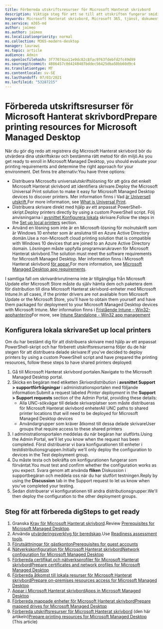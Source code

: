 ```yaml
---
title: Förbereda utskriftsresurser för Microsoft Hanterat skrivbord
description: Viktiga steg för att se till att utskriften fungerar smidigt
keywords: Microsoft Hanterat skrivbord, Microsoft 365, tjänst, dokumentation
ms.service: m365-md
author: jaimeo
ms.author: jaimeo
ms.localizationpriority: normal
ms.collection: M365-modern-desktop
manager: laurawi
ms.topic: article
audience: Admin
ms.openlocfilehash: 3f77074aa11e9dc82c8fac9763fdebfd2fc49d99
ms.sourcegitcommit: 4886457c0d4248407bddec56425dba50bb60d9c4
ms.translationtype: MT
ms.contentlocale: sv-SE
ms.lasthandoff: 07/03/2021
ms.locfileid: "53287215"
---
```

# <a name="prepare-printing-resources-for-microsoft-managed-desktop"></a><span data-ttu-id="fb2f8-104">Förbereda utskriftsresurser för Microsoft Hanterat skrivbord</span><span class="sxs-lookup"><span data-stu-id="fb2f8-104">Prepare printing resources for Microsoft Managed Desktop</span></span>

<span data-ttu-id="fb2f8-105">När du gör dig redo att registrera dig Microsoft Hanterat skrivbord bör du utvärdera dina utskriftskrav och bestämma rätt metod för din miljö.</span><span class="sxs-lookup"><span data-stu-id="fb2f8-105">As you get ready to enroll in Microsoft Managed Desktop, you should evaluate your printing requirements and determine the right approach for your environment.</span></span> <span data-ttu-id="fb2f8-106">Det finns tre alternativ:</span><span class="sxs-lookup"><span data-stu-id="fb2f8-106">You have three options:</span></span>

- <span data-ttu-id="fb2f8-107">Distribuera Microsofts universalutskriftslösning för att göra det enkelt Microsoft Hanterat skrivbord att identifiera skrivare.</span><span class="sxs-lookup"><span data-stu-id="fb2f8-107">Deploy the Microsoft Universal Print solution to make it easy for Microsoft Managed Desktop devices to discover printers.</span></span> <span data-ttu-id="fb2f8-108">Mer information finns i Vad [är Universell utskrift.](/universal-print/fundamentals/universal-print-whatis)</span><span class="sxs-lookup"><span data-stu-id="fb2f8-108">For more information, see [What is Universal Print](/universal-print/fundamentals/universal-print-whatis).</span></span>
- <span data-ttu-id="fb2f8-109">Distribuera skrivare direkt med hjälp av ett anpassat PowerShell-skript.</span><span class="sxs-lookup"><span data-stu-id="fb2f8-109">Deploy printers directly by using a custom PowerShell script.</span></span> <span data-ttu-id="fb2f8-110">Följ anvisningarna i [avsnittet Konfigurera lokala](#set-up-local-printers) skrivare.</span><span class="sxs-lookup"><span data-stu-id="fb2f8-110">Follow the steps in the [Set up local printers](#set-up-local-printers) section.</span></span>
- <span data-ttu-id="fb2f8-111">Använd en lösning som inte är en Microsoft-lösning för molnutskrift som är Windows 10 enheter som är anslutna till en Azure Active Directory domän.</span><span class="sxs-lookup"><span data-stu-id="fb2f8-111">Use a non-Microsoft cloud printing solution that is compatible with Windows 10 devices that are joined to an Azure Active Directory domain.</span></span> <span data-ttu-id="fb2f8-112">Lösningen måste uppfylla programvarukraven för Microsoft Hanterat skrivbord.</span><span class="sxs-lookup"><span data-stu-id="fb2f8-112">The solution must meet the software requirements for Microsoft Managed Desktop.</span></span> <span data-ttu-id="fb2f8-113">Mer information finns i Microsoft Hanterat skrivbord [för appar.](../service-description/mmd-app-requirements.md)</span><span class="sxs-lookup"><span data-stu-id="fb2f8-113">For more information, see [Microsoft Managed Desktop app requirements](../service-description/mmd-app-requirements.md).</span></span>
 
<span data-ttu-id="fb2f8-114">I samtliga fall om skrivardrivrutinerna inte är tillgängliga från Microsoft Update eller Microsoft Store måste du själv hämta dem och paketera dem för distribution till dina Microsoft Hanterat skrivbord-enheter med Microsoft Intune.</span><span class="sxs-lookup"><span data-stu-id="fb2f8-114">In all cases, if the printer drivers are not available from Microsoft Update or the Microsoft Store, you'll have to obtain them yourself and have them packaged for deployment to your Microsoft Managed Desktop devices with Microsoft Intune.</span></span> <span data-ttu-id="fb2f8-115">Mer information finns i [Fristående Intune – Win32-apphantering](/mem/intune/apps/apps-win32-app-management)</span><span class="sxs-lookup"><span data-stu-id="fb2f8-115">For more, see [Intune Standalone - Win32 app management](/mem/intune/apps/apps-win32-app-management)</span></span>

## <a name="set-up-local-printers"></a><span data-ttu-id="fb2f8-116">Konfigurera lokala skrivare</span><span class="sxs-lookup"><span data-stu-id="fb2f8-116">Set up local printers</span></span>

<span data-ttu-id="fb2f8-117">Om du har bestämt dig för att distribuera skrivare med hjälp av ett anpassat PowerShell-skript och har förberett utskriftsresurserna följer du de här stegen för att distribuera delade skrivare:</span><span class="sxs-lookup"><span data-stu-id="fb2f8-117">If you've decided to deploy printers by using a custom PowerShell script and have prepared the printing resources, follow these steps to have shared printers deployed:</span></span>

1. <span data-ttu-id="fb2f8-118">Gå till Microsoft Hanterat skrivbord portalen.</span><span class="sxs-lookup"><span data-stu-id="fb2f8-118">Navigate to the Microsoft Managed Desktop portal.</span></span>
2. <span data-ttu-id="fb2f8-119">Skicka en begäran med etiketten *Skrivardistribution* i **avsnittet Support > supportförfrågningar** i administrationsportalen med följande information:</span><span class="sxs-lookup"><span data-stu-id="fb2f8-119">Submit a request labeled *Printer deployment* in the **Support > Support requests** section of the Admin Portal, providing these details:</span></span>
    - <span data-ttu-id="fb2f8-120">Alla UNC-sökvägar till delade skrivarplatser som måste distribueras för Microsoft Hanterat skrivbord enheter</span><span class="sxs-lookup"><span data-stu-id="fb2f8-120">All UNC paths to shared printer locations that will need to be deployed for Microsoft Managed Desktop devices</span></span>
    - <span data-ttu-id="fb2f8-121">Användargrupper som kräver åtkomst till dessa delade skrivare</span><span class="sxs-lookup"><span data-stu-id="fb2f8-121">User groups that require access to these shared printers</span></span>
3. <span data-ttu-id="fb2f8-122">I administrationsportalen meddelas du när begäran har slutförts.</span><span class="sxs-lookup"><span data-stu-id="fb2f8-122">Using the Admin Portal, we'll let you know when the request has been completed.</span></span> <span data-ttu-id="fb2f8-123">Först distribuerar vi bara konfigurationen till enheter i testdistributionsgruppen.</span><span class="sxs-lookup"><span data-stu-id="fb2f8-123">Initially we'll only deploy the configuration to devices in the Test deployment group.</span></span>
4. <span data-ttu-id="fb2f8-124">Du måste testa och bekräfta om konfigurationen fungerar som förväntat.</span><span class="sxs-lookup"><span data-stu-id="fb2f8-124">You must test and confirm whether the configuration works as you expect.</span></span> <span data-ttu-id="fb2f8-125">Svara genom att använda **fliken** Diskussion i supportbegäran och meddela oss när du har slutfört testningen.</span><span class="sxs-lookup"><span data-stu-id="fb2f8-125">Reply by using the **Discussion** tab in the Support request to let us know when you've completed your testing.</span></span>
5. <span data-ttu-id="fb2f8-126">Sedan distribuerar vi konfigurationen till andra distributionsgrupper.</span><span class="sxs-lookup"><span data-stu-id="fb2f8-126">We'll then deploy the configuration to the other deployment groups.</span></span>

## <a name="steps-to-get-ready"></a><span data-ttu-id="fb2f8-127">Steg för att förbereda dig</span><span class="sxs-lookup"><span data-stu-id="fb2f8-127">Steps to get ready</span></span>

1. <span data-ttu-id="fb2f8-128">Granska [Krav för Microsoft Hanterat skrivbord](prerequisites.md).</span><span class="sxs-lookup"><span data-stu-id="fb2f8-128">Review [Prerequisites for Microsoft Managed Desktop](prerequisites.md).</span></span>
2. <span data-ttu-id="fb2f8-129">Använda [utvärderingsverktyg för beredskap](readiness-assessment-tool.md).</span><span class="sxs-lookup"><span data-stu-id="fb2f8-129">Use [Readiness assessment tools](readiness-assessment-tool.md).</span></span>
3. [<span data-ttu-id="fb2f8-130">Förutsättningar för gästkonton</span><span class="sxs-lookup"><span data-stu-id="fb2f8-130">Prerequisites for guest accounts</span></span>](guest-accounts.md)
4. [<span data-ttu-id="fb2f8-131">Nätverkskonfiguration för Microsoft Hanterat skrivbord</span><span class="sxs-lookup"><span data-stu-id="fb2f8-131">Network configuration for Microsoft Managed Desktop</span></span>](network.md)
5. [<span data-ttu-id="fb2f8-132">Förbereda certifikat och nätverksprofiler för Microsoft Hanterat skrivbord</span><span class="sxs-lookup"><span data-stu-id="fb2f8-132">Prepare certificates and network profiles for Microsoft Managed Desktop</span></span>](certs-wifi-lan.md)
6. [<span data-ttu-id="fb2f8-133">Förbereda åtkomst till lokala resurser för Microsoft Hanterat skrivbord</span><span class="sxs-lookup"><span data-stu-id="fb2f8-133">Prepare on-premises resources access for Microsoft Managed Desktop</span></span>](authentication.md)
7. [<span data-ttu-id="fb2f8-134">Appar i Microsoft Hanterat skrivbord</span><span class="sxs-lookup"><span data-stu-id="fb2f8-134">Apps in Microsoft Managed Desktop</span></span>](apps.md)
8. [<span data-ttu-id="fb2f8-135">Förbereda mappade enheter för Microsoft Hanterat skrivbord</span><span class="sxs-lookup"><span data-stu-id="fb2f8-135">Prepare mapped drives for Microsoft Managed Desktop</span></span>](mapped-drives.md)
9. <span data-ttu-id="fb2f8-136">[Förbereda utskriftsresurser för Microsoft Hanterat skrivbord](printing.md) (den här artikeln)</span><span class="sxs-lookup"><span data-stu-id="fb2f8-136">[Prepare printing resources for Microsoft Managed Desktop](printing.md) (This article)</span></span>
